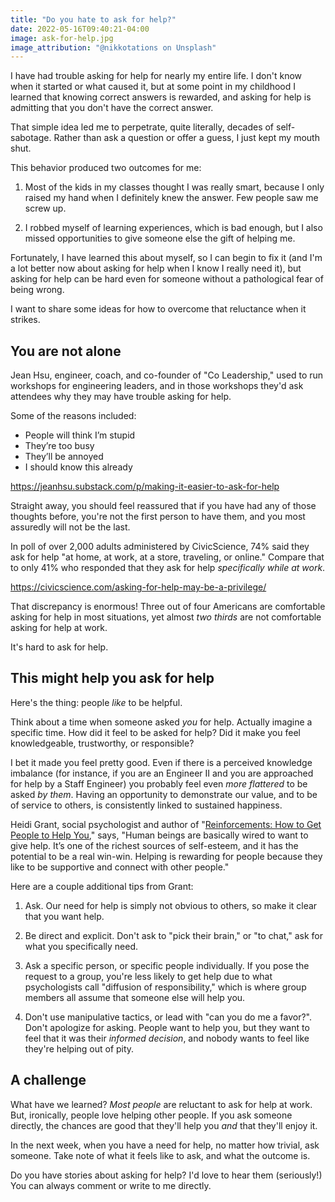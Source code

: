 ```yaml
---
title: "Do you hate to ask for help?"
date: 2022-05-16T09:40:21-04:00
image: ask-for-help.jpg
image_attribution: "@nikkotations on Unsplash"
---
```


I have had trouble asking for help for nearly my entire life. I don't know when
it started or what caused it, but at some point in my childhood I learned that
knowing correct answers is rewarded, and asking for help is admitting that you
don't have the correct answer.

That simple idea led me to perpetrate, quite literally, decades of
self-sabotage. Rather than ask a question or offer a guess, I just kept my mouth
shut. <!--more-->

This behavior produced two outcomes for me:

1. Most of the kids in my classes thought I was really smart, because I only
   raised my hand when I definitely knew the answer. Few people saw me screw up.
   
2. I robbed myself of learning experiences, which is bad enough, but I also
   missed opportunities to give someone else the gift of helping me.
   
Fortunately, I have learned this about myself, so I can begin to fix it (and I'm
a lot better now about asking for help when I know I really need it), but asking
for help can be hard even for someone without a pathological fear of being
wrong.

I want to share some ideas for how to overcome that reluctance when it strikes.

## You are not alone

Jean Hsu, engineer, coach, and co-founder of "Co Leadership," used to
run workshops for engineering leaders, and in those workshops they'd ask
attendees why they may have trouble asking for help.

Some of the reasons included:

 - People will think I’m stupid
 - They’re too busy
 - They’ll be annoyed
 - I should know this already
 
https://jeanhsu.substack.com/p/making-it-easier-to-ask-for-help

Straight away, you should feel reassured that if you have had any of those
thoughts before, you're not the first person to have them, and you most
assuredly will not be the last.
 
In poll of over 2,000 adults administered by CivicScience, 74% said
they ask for help "at home, at work, at a store, traveling, or online." Compare
that to only 41% who responded that they ask for help *specifically while at
work*.

https://civicscience.com/asking-for-help-may-be-a-privilege/

That discrepancy is enormous! Three out of four Americans are comfortable asking
for help in most situations, yet almost *two thirds* are not comfortable asking
for help at work.

It's hard to ask for help.

## This might help you ask for help

Here's the thing: people *like* to be helpful.

Think about a time when someone asked *you* for help. Actually imagine a
specific time. How did it feel to be asked for help? Did it make you feel
knowledgeable, trustworthy, or responsible?

I bet it made you feel pretty good. Even if there is a perceived knowledge
imbalance (for instance, if you are an Engineer II and you are approached for
help by a Staff Engineer) you probably feel even *more flattered* to be asked *by
them*. Having an opportunity to demonstrate our value, and to be of service to
others, is consistently linked to sustained happiness.

Heidi Grant, social psychologist and author of "[Reinforcements: How to Get
People to Help You][rein]," says, "Human beings are basically wired to want to give
help. It’s one of the richest sources of self-esteem, and it has the potential
to be a real win-win. Helping is rewarding for people because they like to be
supportive and connect with other people."

Here are a couple additional tips from Grant:

1. Ask. Our need for help is simply not obvious to others, so make it clear that
   you want help.
   
2. Be direct and explicit. Don't ask to "pick their brain," or "to chat," ask
   for what you specifically need.
   
3. Ask a specific person, or specific people individually. If you pose the
   request to a group, you're less likely to get help due to what psychologists
   call "diffusion of responsibility," which is where group members all assume
   that someone else will help you.
   
4. Don't use manipulative tactics, or lead with "can you do me a favor?". Don't
   apologize for asking. People want to help you, but they want to feel that it
   was their *informed decision*, and nobody wants to feel like they're helping
   out of pity.
   
[rein]: https://amzn.to/3LuY0dX

## A challenge

What have we learned? *Most people* are reluctant to ask for help at work. But,
ironically, people love helping other people. If you ask someone directly, the
chances are good that they'll help you *and* that they'll enjoy it.

In the next week, when you have a need for help, no matter how trivial, ask
someone. Take note of what it feels like to ask, and what the outcome is.

Do you have stories about asking for help? I'd love to hear them (seriously!)
You can always comment or write to me directly.
